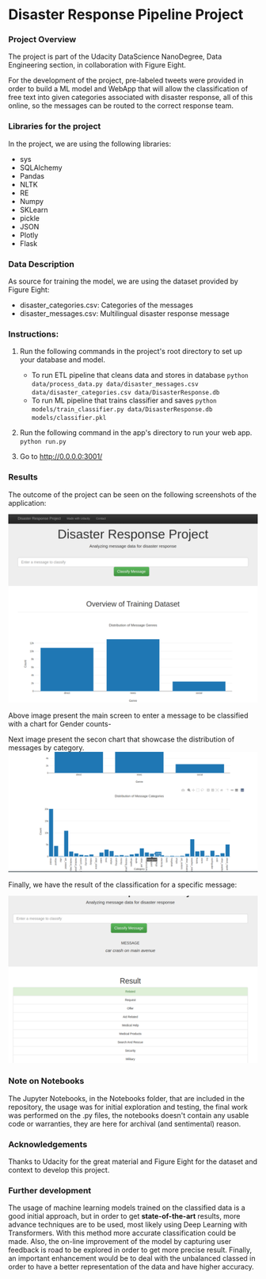 # Disaster Response Pipeline Project
### Project Overview ###

The project is part of the Udacity DataScience NanoDegree, Data Engineering section, in collaboration with Figure Eight.

For the development of the project, pre-labeled tweets were provided in order to build a ML model and WebApp that will
allow the classification of free text into given categories associated with disaster response, all of this online, so 
the messages can be routed to the correct response team.

### Libraries for the project ###

In the project, we are using the following libraries:
* sys
* SQLAlchemy
* Pandas
* NLTK
* RE
* Numpy
* SKLearn
* pickle
* JSON
* Plotly
* Flask

### Data Description ###

As source for training the model, we are using the dataset provided by Figure Eight:

* disaster_categories.csv: Categories of the messages
* disaster_messages.csv: Multilingual disaster response message

### Instructions:
1. Run the following commands in the project's root directory to set up your database and model.

    - To run ETL pipeline that cleans data and stores in database
        `python data/process_data.py data/disaster_messages.csv data/disaster_categories.csv data/DisasterResponse.db`
    - To run ML pipeline that trains classifier and saves
        `python models/train_classifier.py data/DisasterResponse.db models/classifier.pkl`

2. Run the following command in the app's directory to run your web app.
    `python run.py`

3. Go to http://0.0.0.0:3001/

### Results ### 
The outcome of the project can be seen on the following screenshots of the application:

![Main App Screen](img/Main.png)

Above image present the main screen to enter a message to be classified with a chart for Gender counts-

Next image present the secon chart that showcase the distribution of messages by category.
![Second Chart](img/Main_2.png)

Finally, we have the result of the classification for a specific message:

![Message Result](img/Response.png)


### Note on Notebooks ###

The Jupyter Notebooks, in the Notebooks folder, that are included in the repository, the usage was for initial exploration and testing, the final 
work was performed on the .py files, the notebooks doesn't contain any usable code or warranties, they are here for archival (and sentimental) 
reason.

### Acknowledgements ###

Thanks to Udacity for the great material and Figure Eight for the dataset and context to develop this project.

### Further development ###

The usage of machine learning models trained on the classified data is a good initial approach, but in order to get 
**state-of-the-art** results, more advance techniques are to be used, most likely using Deep Learning with Transformers. 
With this method more accurate classification could be made. Also, the on-line improvement of the model by capturing 
user feedback is road to be explored in order to get more precise result. 
Finally, an important enhancement would be to deal with the unbalanced classed in order to have a better representation
of the data and have higher accuracy.